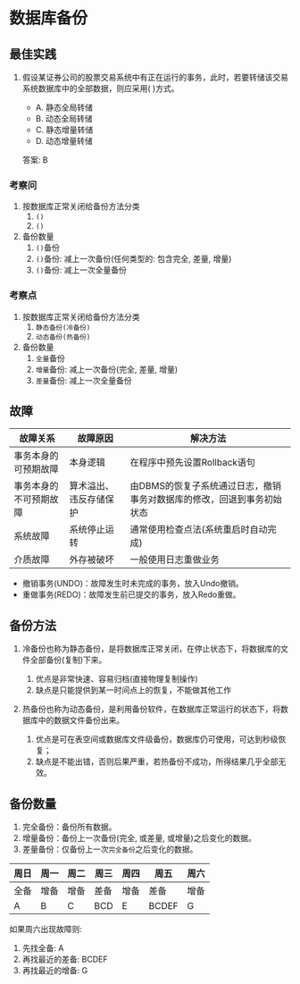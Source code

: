 # 数据库备份

## 最佳实践



1. 假设某证券公司的股票交易系统中有正在运行的事务，此时，若要转储该交易系统数据库中的全部数据，则应采用(  )方式。

    - A. 静态全局转储
    - B. 动态全局转储
    - C. 静态增量转储
    - D. 动态增量转储

    答案: B




### 考察问

1. 按数据库正常关闭给备份方法分类
    1. `()`
    2. `()`
2. 备份数量
    1. `()`备份
    2. `()`备份: 减上一次备份(任何类型的: 包含完全, 差量, 增量)
    3. `()`备份: 减上一次全量备份

### 考察点

1. 按数据库正常关闭给备份方法分类
    1. `静态备份(冷备份)`
    2. `动态备份(热备份)`
2. 备份数量
    1. `全量`备份
    2. `增量`备份: 减上一次备份(完全, 差量, 增量)
    3. `差量`备份: 减上一次全量备份


## 故障

|故障关系|故障原因|解决方法|
| ---- | ---- | ---- |
|事务本身的可预期故障|本身逻辑|在程序中预先设置Rollback语句|
|事务本身的不可预期故障|算术溢出、违反存储保护|由DBMS的恢复子系统通过日志，撤销事务对数据库的修改，回退到事务初始状态|
|系统故障|系统停止运转|通常使用检查点法(系统重启时自动完成)|
|介质故障|外存被破坏|一般使用日志重做业务|

- 撤销事务(UNDO)：故障发生时未完成的事务，放入Undo撤销。
- 重做事务(REDO)：故障发生前已提交的事务，放入Redo重做。



## 备份方法

1. 冷备份也称为静态备份，是将数据库正常关闭，在停止状态下，将数据库的文件全部备份(复制)下来。

    1. 优点是非常快速、容易归档(直接物理复制操作)
    2. 缺点是只能提供到某一时间点上的恢复，不能做其他工作

2. 热备份也称为动态备份，是利用备份软件，在数据库正常运行的状态下，将数据库中的数据文件备份出来。

    1. 优点是可在表空间或数据库文件级备份，数据库仍可使用，可达到秒级恢复；
    2. 缺点是不能出错，否则后果严重，若热备份不成功，所得结果几乎全部无效。


## 备份数量

1. 完全备份：备份所有数据。
2. 增量备份：备份上一次备份(完全, 或差量, 或增量)之后变化的数据。
3. 差量备份：仅备份上一次`完全备份`之后变化的数据。

|周日|周一|周二|周三|周四|周五|周六|
| ---- | ---- | ---- | ---- | ---- | ---- | ---- |
|全备|增备|增备|差备|增备|差备|增备|
|A|B|C|BCD|E|BCDEF|G

如果周六出现故障则:

1. 先找全备: A
2. 再找最近的差备: BCDEF
3. 再找最近的增备: G